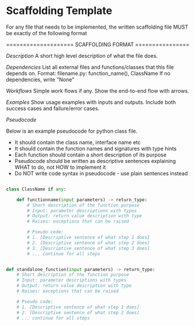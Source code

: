 
# Scaffolding Template

For any file that needs to be implemented, the written scaffolding file MUST be exactly of the following format

==================== SCAFFOLDING FORMAT ================

*Description*
A short high level description of what the file does.

*Dependencies*
List all external files and functions/classes that this file depends on.
Format: filename.py: function_name(), ClassName
If no dependencies, write "None"

*Workflows*
Simple work flows if any. Show the end-to-end flow with arrows.

*Examples*
Show usage examples with inputs and outputs. Include both success cases and failure/error cases. 


*Pseudocode*

Below is an example pseudocode for python class file.

- It should contain the class name, interface name etc
- It should contain the function names and signatures with type hints
- Each function should contain a short description of its purpose
- Pseudocode should be written as descriptive sentences explaining WHAT to do, not HOW to implement it
- Do NOT write code syntax in pseudocode - use plain sentences instead 

```python

class ClassName if any:

    def functionname(input parameters) -> return_type:
        # Short description of the function purpose
        # Input: parameter descriptions with types
        # Output: return value description with type
        # Raises: exceptions that can be raised

        # Pseudo code:
        # 1. [Descriptive sentence of what step 1 does]
        # 2. [Descriptive sentence of what step 2 does]
        # 3. [Descriptive sentence of what step 3 does]
        # ... continue for all steps


def standalone_function(input parameters) -> return_type:
    # Short description of the function purpose
    # Input: parameter descriptions with types
    # Output: return value description with type
    # Raises: exceptions that can be raised

    # Pseudo code:
    # 1. [Descriptive sentence of what step 1 does]
    # 2. [Descriptive sentence of what step 2 does]
    # ... continue for all steps

```